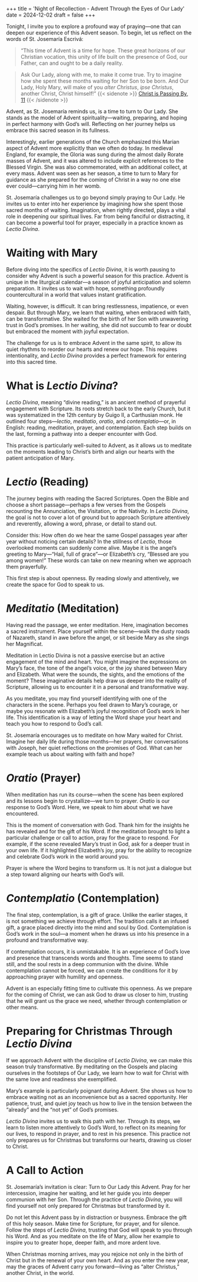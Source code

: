 +++
title = 'Night of Recollection - Advent Through the Eyes of Our Lady'
date = 2024-12-02
draft = false
+++

Tonight, I invite you to explore a profound way of praying—one that can deepen our experience of this Advent season. To begin, let us reflect on the words of St. Josemaría Escrivá:

> “This time of Advent is a time for hope. These great horizons of our Christian vocation, this unity of life built on the presence of God, our Father, can and ought to be a daily reality.


>Ask Our Lady, along with me, to make it come true. Try to imagine how she spent these months waiting for her Son to be born. And Our Lady, Holy Mary, will make of you *alter Christus*, *ipse Christus*, another Christ, Christ himself!” {{< sidenote >}} [Christ is Passing By, 11](https://escriva.org/en/es-cristo-que-pasa/11/) {{< /sidenote >}}

Advent, as St. Josemaría reminds us, is a time to turn to Our Lady. She stands as the model of Advent spirituality—waiting, preparing, and hoping in perfect harmony with God’s will. Reflecting on her journey helps us embrace this sacred season in its fullness.

Interestingly, earlier generations of the Church emphasized this Marian aspect of Advent more explicitly than we often do today. In medieval England, for example, the Gloria was sung during the almost daily Rorate masses of Advent, and it was altered to include explicit references to the Blessed Virgin. She was also commemorated, with an additional collect, at every mass. Advent was seen as her season, a time to turn to Mary for guidance as she prepared for the coming of Christ in a way no one else ever could—carrying him in her womb.

St. Josemaría challenges us to go beyond simply praying to Our Lady. He invites us to enter into her experience by imagining how she spent those sacred months of waiting. Imagination, when rightly directed, plays a vital role in deepening our spiritual lives. Far from being fanciful or distracting, it can become a powerful tool for prayer, especially in a practice known as *Lectio Divina*.

# Waiting with Mary

Before diving into the specifics of *Lectio Divina*, it is worth pausing to consider why Advent is such a powerful season for this practice. Advent is unique in the liturgical calendar—a season of joyful anticipation and solemn preparation. It invites us to wait with hope, something profoundly countercultural in a world that values instant gratification.

Waiting, however, is difficult. It can bring restlessness, impatience, or even despair. But through Mary, we learn that waiting, when embraced with faith, can be transformative. She waited for the birth of her Son with unwavering trust in God’s promises. In her waiting, she did not succumb to fear or doubt but embraced the moment with joyful expectation.

The challenge for us is to embrace Advent in the same spirit, to allow its quiet rhythms to reorder our hearts and renew our hope. This requires intentionality, and *Lectio Divina* provides a perfect framework for entering into this sacred time.

# What is *Lectio Divina*?

*Lectio Divina*, meaning “divine reading,” is an ancient method of prayerful engagement with Scripture. Its roots stretch back to the early Church, but it was systematized in the 12th century by Guigo II, a Carthusian monk. He outlined four steps—*lectio*, *meditatio*, *oratio*, and *contemplatio*—or, in English: reading, meditation, prayer, and contemplation. Each step builds on the last, forming a pathway into a deeper encounter with God.

This practice is particularly well-suited to Advent, as it allows us to meditate on the moments leading to Christ’s birth and align our hearts with the patient anticipation of Mary.

# *Lectio* (Reading)

The journey begins with reading the Sacred Scriptures. Open the Bible and choose a short passage—perhaps a few verses from the Gospels recounting the Annunciation, the Visitation, or the Nativity. In *Lectio Divina*, the goal is not to cover a lot of ground but to approach Scripture attentively and reverently, allowing a word, phrase, or detail to stand out.

Consider this: How often do we hear the same Gospel passages year after year without noticing certain details? In the stillness of *Lectio*, those overlooked moments can suddenly come alive. Maybe it is the angel’s greeting to Mary—“Hail, full of grace”—or Elizabeth’s cry, “Blessed are you among women!” These words can take on new meaning when we approach them prayerfully.

This first step is about openness. By reading slowly and attentively, we create the space for God to speak to us.

# *Meditatio* (Meditation)

Having read the passage, we enter meditation. Here, imagination becomes a sacred instrument. Place yourself within the scene—walk the dusty roads of Nazareth, stand in awe before the angel, or sit beside Mary as she sings her Magnificat.

Meditation in Lectio Divina is not a passive exercise but an active engagement of the mind and heart. You might imagine the expressions on Mary’s face, the tone of the angel’s voice, or the joy shared between Mary and Elizabeth. What were the sounds, the sights, and the emotions of the moment? These imaginative details help draw us deeper into the reality of Scripture, allowing us to encounter it in a personal and transformative way.

As you meditate, you may find yourself identifying with one of the characters in the scene. Perhaps you feel drawn to Mary’s courage, or maybe you resonate with Elizabeth’s joyful recognition of God’s work in her life. This identification is a way of letting the Word shape your heart and teach you how to respond to God’s call.

St. Josemaría encourages us to meditate on how Mary waited for Christ. Imagine her daily life during those months—her prayers, her conversations with Joseph, her quiet reflections on the promises of God. What can her example teach us about waiting with faith and hope?

# *Oratio* (Prayer)

When meditation has run its course—when the scene has been explored and its lessons begin to crystallize—we turn to prayer. *Oratio* is our response to God’s Word. Here, we speak to him about what we have encountered.

This is the moment of conversation with God. Thank him for the insights he has revealed and for the gift of his Word. If the meditation brought to light a particular challenge or call to action, pray for the grace to respond. For example, if the scene revealed Mary’s trust in God, ask for a deeper trust in your own life. If it highlighted Elizabeth’s joy, pray for the ability to recognize and celebrate God’s work in the world around you.

Prayer is where the Word begins to transform us. It is not just a dialogue but a step toward aligning our hearts with God’s will.

# *Contemplatio* (Contemplation)

The final step, contemplation, is a gift of grace. Unlike the earlier stages, it is not something we achieve through effort. The tradition calls it an infused gift, a grace placed directly into the mind and soul by God. Contemplation is God’s work in the soul—a moment when he draws us into his presence in a profound and transformative way.

If contemplation occurs, it is unmistakable. It is an experience of God’s love and presence that transcends words and thoughts. Time seems to stand still, and the soul rests in a deep communion with the divine. While contemplation cannot be forced, we can create the conditions for it by approaching prayer with humility and openness.

Advent is an especially fitting time to cultivate this openness. As we prepare for the coming of Christ, we can ask God to draw us closer to him, trusting that he will grant us the grace we need, whether through contemplation or other means.

# Preparing for Christmas Through *Lectio Divina*

If we approach Advent with the discipline of *Lectio Divina*, we can make this season truly transformative. By meditating on the Gospels and placing ourselves in the footsteps of Our Lady, we learn how to wait for Christ with the same love and readiness she exemplified.

Mary’s example is particularly poignant during Advent. She shows us how to embrace waiting not as an inconvenience but as a sacred opportunity. Her patience, trust, and quiet joy teach us how to live in the tension between the “already” and the “not yet” of God’s promises.

*Lectio Divina* invites us to walk this path with her. Through its steps, we learn to listen more attentively to God’s Word, to reflect on its meaning for our lives, to respond in prayer, and to rest in his presence. This practice not only prepares us for Christmas but transforms our hearts, drawing us closer to Christ.

# A Call to Action

St. Josemaría’s invitation is clear: Turn to Our Lady this Advent. Pray for her intercession, imagine her waiting, and let her guide you into deeper communion with her Son. Through the practice of *Lectio Divina*, you will find yourself not only prepared for Christmas but transformed by it.

Do not let this Advent pass by in distraction or busyness. Embrace the gift of this holy season. Make time for Scripture, for prayer, and for silence. Follow the steps of *Lectio Divina*, trusting that God will speak to you through his Word. And as you meditate on the life of Mary, allow her example to inspire you to greater hope, deeper faith, and more ardent love.

When Christmas morning arrives, may you rejoice not only in the birth of Christ but in the renewal of your own heart. And as you enter the new year, may the graces of Advent carry you forward—living as “alter Christus,” another Christ, in the world.